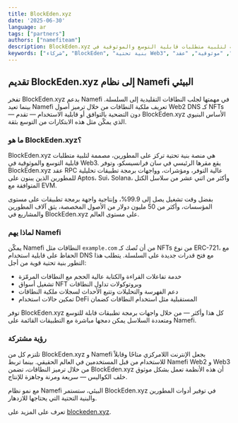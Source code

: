 ```yaml
---
title: BlockEden.xyz
date: '2025-06-30'
language: ar
tags: ["partners"]
authors: ["namefiteam"]
description: BlockEden.xyz هي منصة بنية تحتية تركز على المطورين، مصممة لتلبية متطلبات قابلية التوسع والموثوقية في Web3.
keywords: ["شركاء", "BlockEden", "بنية تحتية Web3", "قابلية التوسع", "موثوقية", "عقد RPC", "مؤشرون", "واجهات برمجة تطبيقات تحليلية", "Aptos", "Sui", "Solana", "EVM", "Namefi", "ترميز النطاق", "NFTs"]
---
```


## **تقديم BlockEden.xyz إلى نظام Namefi البيئي**

تفخر BlockEden.xyz بدعم Namefi في مهمتها لجلب النطاقات التقليدية إلى السلسلة. بينما تعيد Namefi تعريف ملكية النطاقات من خلال ترميز أصول Web2 DNS كـ NFTs — دون التضحية بالتوافق أو قابلية الاستخدام — تقدم BlockEden.xyz الأساس البنيوي الذي يمكّن مثل هذه الابتكارات من التوسع بثقة.

### **ما هو BlockEden.xyz؟**

BlockEden.xyz هي منصة بنية تحتية تركز على المطورين، مصممة لتلبية متطلبات قابلية التوسع والموثوقية في Web3. يقع مقرها الرئيسي في سان فرانسيسكو، وتوفر BlockEden.xyz عقد RPC عالية التوفر، ومؤشرات، وواجهات برمجة تطبيقات تحليلية للمطورين الذين يبنون على Aptos، Sui، Solana، وأكثر من اثني عشر من سلاسل الكتل المتوافقة مع EVM.

بفضل وقت تشغيل يصل إلى 99.9%، وإنتاجية واجهة برمجة تطبيقات على مستوى المؤسسات، وأكثر من 50 مليون دولار من الأصول المخصصة، يثق آلاف المطورين والمشاريع في BlockEden.xyz على مستوى العالم.

### **لماذا يهم Namefi**

يمكّن Namefi النطاقات مثل `example.com` من أن تُصك كـ NFTs من نوع ERC-721، مع الحفاظ على قابلية استخدام DNS مع فتح قدرات جديدة على السلسلة. يتطلب هذا التطور بنية تحتية قوية من أجل:

*   خدمة تفاعلات القراءة والكتابة عالية الحجم مع النطاقات المرمّزة
*   تشغيل أسواق NFT وبروتوكولات تداول النطاقات
*   دعم الفهرسة والتحليلات وتتبع الأحداث لسجلات ملكية النطاقات
*   تمكين حالات استخدام DeFi المستقبلية مثل استخدام النطاقات كضمان

توفر BlockEden.xyz كل هذا وأكثر — من خلال واجهات برمجة تطبيقات قابلة للتوسع ومتعددة السلاسل يمكن دمجها مباشرة مع التطبيقات القائمة على Namefi.

### **رؤية مشتركة**

تلتزم كل من BlockEden.xyz و Namefi بجعل الإنترنت اللامركزي متاحًا وقابلاً للاستخدام من قبل المستخدمين في العالم الحقيقي. بينما تربط Namefi Web2 و Web3 من خلال ترميز النطاقات، تضمن BlockEden.xyz أن هذه الأنظمة تعمل بشكل موثوق خلف الكواليس — سريعة ومرنة وجاهزة للإنتاج.

مع نمو نظام Namefi البيئي، ستستمر BlockEden.xyz في توفير أدوات المطورين والبنية التحتية التي يحتاجها للازدهار.

تعرف على المزيد على [blockeden.xyz](https://blockeden.xyz).